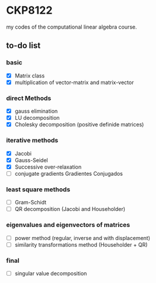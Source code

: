 # CKP8122
my codes of the computational linear algebra course. 

## to-do list
### basic
 - [x] Matrix class
 - [x] multiplication of vector-matrix and matrix-vector

### direct Methods
 - [x] gauss elimination
 - [x] LU decomposition
 - [x] Cholesky decomposition (positive definide matrices)
  
### iterative methods
 - [x] Jacobi
 - [x] Gauss-Seidel
 - [x] Successive over-relaxation
 - [ ] conjugate gradients Gradientes Conjugados

### least square methods
 - [ ] Gram-Schidt
 - [ ] QR decomposition (Jacobi and Householder)

### eigenvalues and eigenvectors of matrices
 - [ ] power method (regular, inverse and with displacement)
 - [ ] similarity transformations method (Householder + QR)
 
### final
 - [ ] singular value decomposition
